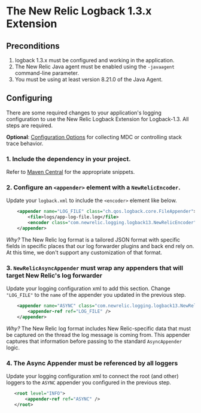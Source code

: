 # The New Relic Logback 1.3.x Extension

## Preconditions

1. logback 1.3.x must be configured and working in the application.
2. The New Relic Java agent must be enabled using the `-javaagent` command-line parameter.
3. You must be using at least version 8.21.0 of the Java Agent.

## Configuring

There are some required changes to your application's logging configuration to use the New Relic
Logback Extension for Logback-1.3. All steps are required.

**Optional**: [Configuration Options](../README.md#configuration-options) for collecting MDC or controlling stack trace behavior.

### 1. Include the dependency in your project.

Refer to [Maven Central](https://search.maven.org/search?q=g:com.newrelic.logging%20a:logback13) for the appropriate snippets.

### 2. Configure an `<appender>` element with a `NewRelicEncoder`.

Update your `logback.xml` to include the `<encoder>` element like below.

```xml
    <appender name="LOG_FILE" class="ch.qos.logback.core.FileAppender">
        <file>logs/app-log-file.log</file>
        <encoder class="com.newrelic.logging.logback13.NewRelicEncoder"/>
    </appender>
```

*Why?* The New Relic log format is a tailored JSON format with specific fields in specific places
that our log forwarder plugins and back end rely on. At this time, we don't support any customization
of that format.

### 3. `NewRelicAsyncAppender` must wrap any appenders that will target New Relic's log forwarder

Update your logging configuration xml to add this section. Change `"LOG_FILE"` to the `name` of the appender
you updated in the previous step.

```xml
    <appender name="ASYNC" class="com.newrelic.logging.logback13.NewRelicAsyncAppender">
        <appender-ref ref="LOG_FILE" />
    </appender>
```

*Why?* The New Relic log format includes New Relic-specific data that must be captured on the thread the log message
is coming from. This appender captures that information before passing to the standard `AsyncAppender` logic.

### 4. The Async Appender must be referenced by all loggers

Update your logging configuration xml to connect the root (and other) loggers to the `ASYNC` appender you configured
in the previous step.

```xml
   <root level="INFO">
       <appender-ref ref="ASYNC" />
   </root>
```
